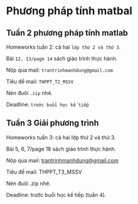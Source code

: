 # Phương pháp tính matbal
## Tuần 2 phương pháp tính matlab

Homeworks tuần 2: cả hai `lớp thứ 2 và thứ 3`.

Bài `12, 13/page 14` sách giáo trình thực hành. 

Nộp qua mail: `trantrinhmanhdung@gmail.com`

Tiêu đề mail: `THPPT_T2_MSSV`

Nén đuôi `.zip` nhé.

Deadline: `trước buổi học kế tiếp`
## Tuần 3 Giải phương trình 

Homeworks tuần 3: cả hai lớp thứ 2 và thứ 3.

Bài 5, 6, 7/page 18 sách giáo trình thực hành. 

Nộp qua mail: trantrinhmanhdung@gmail.com

Tiêu đề mail: THPPT_T3_MSSV

Nén đuôi .zip nhé.

Deadline: trước buổi học kế tiếp (tuần 4).
